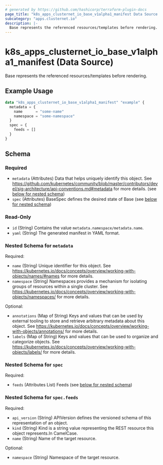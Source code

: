 ```yaml
---
# generated by https://github.com/hashicorp/terraform-plugin-docs
page_title: "k8s_apps_clusternet_io_base_v1alpha1_manifest Data Source - terraform-provider-k8s"
subcategory: "apps.clusternet.io"
description: |-
  Base represents the referenced resources/templates before rendering.
---
```


# k8s_apps_clusternet_io_base_v1alpha1_manifest (Data Source)

Base represents the referenced resources/templates before rendering.

## Example Usage

```terraform
data "k8s_apps_clusternet_io_base_v1alpha1_manifest" "example" {
  metadata = {
    name      = "some-name"
    namespace = "some-namespace"
  }
  spec = {
    feeds = []
  }
}
```

<!-- schema generated by tfplugindocs -->
## Schema

### Required

- `metadata` (Attributes) Data that helps uniquely identify this object. See https://github.com/kubernetes/community/blob/master/contributors/devel/sig-architecture/api-conventions.md#metadata for more details. (see [below for nested schema](#nestedatt--metadata))
- `spec` (Attributes) BaseSpec defines the desired state of Base (see [below for nested schema](#nestedatt--spec))

### Read-Only

- `id` (String) Contains the value `metadata.namespace/metadata.name`.
- `yaml` (String) The generated manifest in YAML format.

<a id="nestedatt--metadata"></a>
### Nested Schema for `metadata`

Required:

- `name` (String) Unique identifier for this object. See https://kubernetes.io/docs/concepts/overview/working-with-objects/names/#names for more details.
- `namespace` (String) Namespaces provides a mechanism for isolating groups of resources within a single cluster. See https://kubernetes.io/docs/concepts/overview/working-with-objects/namespaces/ for more details.

Optional:

- `annotations` (Map of String) Keys and values that can be used by external tooling to store and retrieve arbitrary metadata about this object. See https://kubernetes.io/docs/concepts/overview/working-with-objects/annotations/ for more details.
- `labels` (Map of String) Keys and values that can be used to organize and categorize objects. See https://kubernetes.io/docs/concepts/overview/working-with-objects/labels/ for more details.


<a id="nestedatt--spec"></a>
### Nested Schema for `spec`

Required:

- `feeds` (Attributes List) Feeds (see [below for nested schema](#nestedatt--spec--feeds))

<a id="nestedatt--spec--feeds"></a>
### Nested Schema for `spec.feeds`

Required:

- `api_version` (String) APIVersion defines the versioned schema of this representation of an object.
- `kind` (String) Kind is a string value representing the REST resource this object represents.In CamelCase.
- `name` (String) Name of the target resource.

Optional:

- `namespace` (String) Namespace of the target resource.
